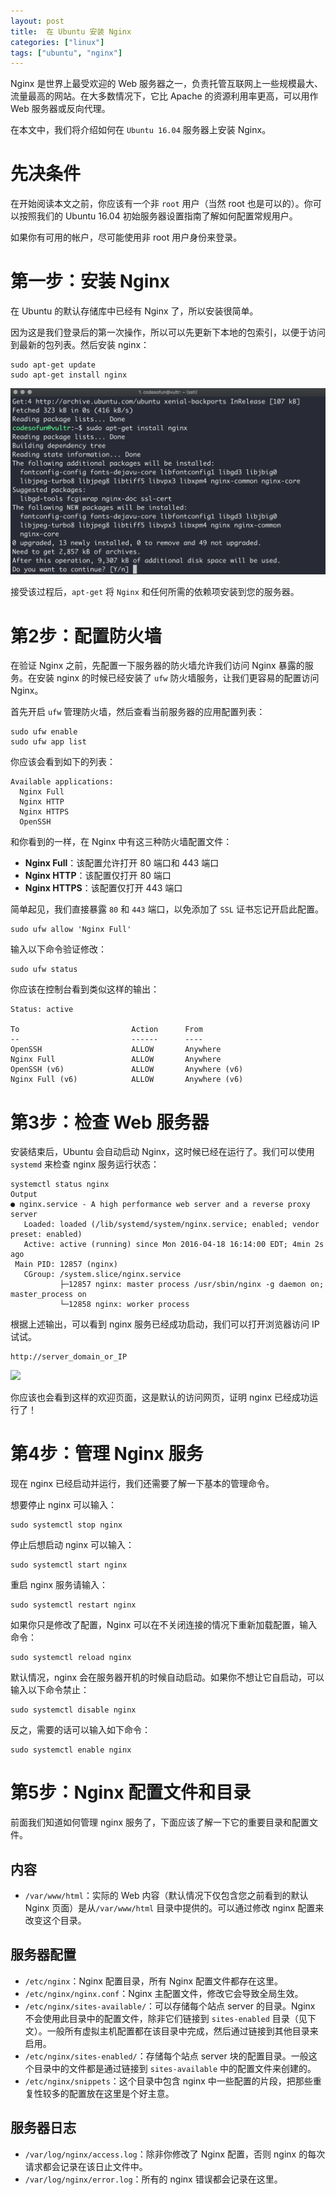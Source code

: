 ```yaml
---
layout: post
title:  在 Ubuntu 安装 Nginx
categories: ["linux"]
tags: ["ubuntu", "nginx"]
---
```


Nginx 是世界上最受欢迎的 Web 服务器之一，负责托管互联网上一些规模最大、流量最高的网站。在大多数情况下，它比 Apache 的资源利用率更高，可以用作 Web 服务器或反向代理。

在本文中，我们将介绍如何在 `Ubuntu 16.04` 服务器上安装 Nginx。

# 先决条件

在开始阅读本文之前，你应该有一个非 `root` 用户（当然 root 也是可以的）。你可以按照我们的 Ubuntu 16.04 初始服务器设置指南了解如何配置常规用户。

如果你有可用的帐户，尽可能使用非 root 用户身份来登录。

# 第一步：安装 Nginx

在 Ubuntu 的默认存储库中已经有 Nginx 了，所以安装很简单。

因为这是我们登录后的第一次操作，所以可以先更新下本地的包索引，以便于访问到最新的包列表。然后安装 nginx：

```shell
sudo apt-get update
sudo apt-get install nginx
```

![](/assets/images/2018/11/ubuntu_install_nginx.png)

接受该过程后，`apt-get` 将 `Nginx` 和任何所需的依赖项安装到您的服务器。

# 第2步：配置防火墙

在验证 Nginx 之前，先配置一下服务器的防火墙允许我们访问 Nginx 暴露的服务。在安装 nginx 的时候已经安装了 `ufw` 防火墙服务，让我们更容易的配置访问 Nginx。

首先开启 `ufw` 管理防火墙，然后查看当前服务器的应用配置列表：

```shell
sudo ufw enable
sudo ufw app list
```

你应该会看到如下的列表：

```shell
Available applications:
  Nginx Full
  Nginx HTTP
  Nginx HTTPS
  OpenSSH
```

和你看到的一样，在 Nginx 中有这三种防火墙配置文件：

- **Nginx Full**：该配置允许打开 80 端口和 443 端口
- **Nginx HTTP**：该配置仅打开 80 端口
- **Nginx HTTPS**：该配置仅打开 443 端口

简单起见，我们直接暴露 `80` 和 `443` 端口，以免添加了 `SSL` 证书忘记开启此配置。

```shell
sudo ufw allow 'Nginx Full'
```

输入以下命令验证修改：

```shell
sudo ufw status
```

你应该在控制台看到类似这样的输出：

```shell
Status: active

To                         Action      From
--                         ------      ----
OpenSSH                    ALLOW       Anywhere                  
Nginx Full                 ALLOW       Anywhere
OpenSSH (v6)               ALLOW       Anywhere (v6)             
Nginx Full (v6)            ALLOW       Anywhere (v6)
```

# 第3步：检查 Web 服务器

安装结束后，Ubuntu 会自动启动 Nginx，这时候已经在运行了。我们可以使用 `systemd` 来检查 nginx 服务运行状态：


```shell
systemctl status nginx
Output
● nginx.service - A high performance web server and a reverse proxy server
   Loaded: loaded (/lib/systemd/system/nginx.service; enabled; vendor preset: enabled)
   Active: active (running) since Mon 2016-04-18 16:14:00 EDT; 4min 2s ago
 Main PID: 12857 (nginx)
   CGroup: /system.slice/nginx.service
           ├─12857 nginx: master process /usr/sbin/nginx -g daemon on; master_process on
           └─12858 nginx: worker process
```

根据上述输出，可以看到 nginx 服务已经成功启动，我们可以打开浏览器访问 IP 试试。

```shell
http://server_domain_or_IP
```

![](/assets/images/2018/11/ubuntu_nginx_welcome.png)

你应该也会看到这样的欢迎页面，这是默认的访问网页，证明 nginx 已经成功运行了！

# 第4步：管理 Nginx 服务

现在 nginx 已经启动并运行，我们还需要了解一下基本的管理命令。

想要停止 nginx 可以输入：

```shell
sudo systemctl stop nginx
```

停止后想启动 nginx 可以输入：

```shell
sudo systemctl start nginx
```

重启 nginx 服务请输入：

```shell
sudo systemctl restart nginx
```

如果你只是修改了配置，Nginx 可以在不关闭连接的情况下重新加载配置，输入命令：

```shell
sudo systemctl reload nginx
```

默认情况，nginx 会在服务器开机的时候自动启动。如果你不想让它自启动，可以输入以下命令禁止：

```shell
sudo systemctl disable nginx
```

反之，需要的话可以输入如下命令：

```shell
sudo systemctl enable nginx
```

# 第5步：Nginx 配置文件和目录

前面我们知道如何管理 nginx 服务了，下面应该了解一下它的重要目录和配置文件。

## 内容

- `/var/www/html`：实际的 Web 内容（默认情况下仅包含您之前看到的默认 Nginx 页面）是从`/var/www/html` 目录中提供的。可以通过修改 nginx 配置来改变这个目录。

## 服务器配置

- `/etc/nginx`：Nginx 配置目录，所有 Nginx 配置文件都存在这里。
- `/etc/nginx/nginx.conf`：Nginx 主配置文件，修改它会导致全局生效。
- `/etc/nginx/sites-available/`：可以存储每个站点 server 的目录。Nginx 不会使用此目录中的配置文件，除非它们链接到 `sites-enabled` 目录（见下文）。一般所有虚拟主机配置都在该目录中完成，然后通过链接到其他目录来启用。
- `/etc/nginx/sites-enabled/`：存储每个站点 server 块的配置目录。一般这个目录中的文件都是通过链接到 `sites-available` 中的配置文件来创建的。
- `/etc/nginx/snippets`：这个目录中包含 nginx 中一些配置的片段，把那些重复性较多的配置放在这里是个好主意。

## 服务器日志

- `/var/log/nginx/access.log`：除非你修改了 Nginx 配置，否则 nginx 的每次请求都会记录在该日止文件中。
- `/var/log/nginx/error.log`：所有的 nginx 错误都会记录在这里。
